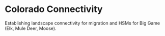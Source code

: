 # Colorado Connectivity

Establishing landscape connectivity for migration and HSMs for Big Game (Elk, Mule Deer, Moose).
